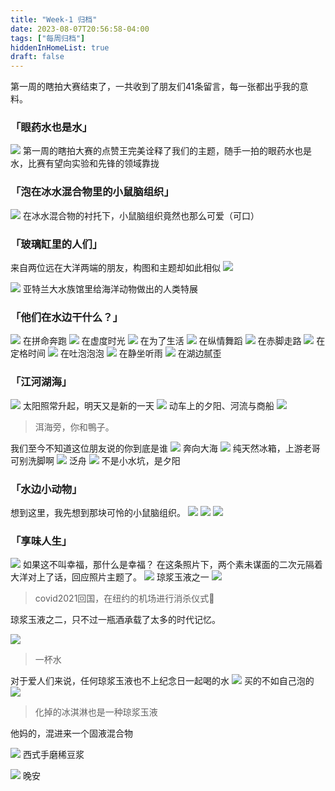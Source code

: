 ```yaml
---
title: "Week-1 归档"
date: 2023-08-07T20:56:58-04:00
tags: ["每周归档"]
hiddenInHomeList: true
draft: false
---
```


第一周的瞎拍大赛结束了，一共收到了朋友们41条留言，每一张都出乎我的意料。

### 「眼药水也是水」
![](https://bu.dusays.com/2023/08/01/64c82e1d7efce.jpg)
第一周的瞎拍大赛的点赞王完美诠释了我们的主题，随手一拍的眼药水也是水，比赛有望向实验和先锋的领域靠拢

### 「泡在冰水混合物里的小鼠脑组织」
![](https://bu.dusays.com/2023/08/01/64c882dae2525.jpeg)
在冰水混合物的衬托下，小鼠脑组织竟然也那么可爱（可口）

### 「玻璃缸里的人们」
来自两位远在大洋两端的朋友，构图和主题却如此相似
![](https://bu.dusays.com/2023/08/01/64c82bf5547b9.jpeg)

![](https://bu.dusays.com/2023/08/02/64c9dd7f33beb.jpeg)
亚特兰大水族馆里给海洋动物做出的人类特展

### 「他们在水边干什么？」
![](https://bu.dusays.com/2023/08/01/64c8027faef69.jpeg)
在拼命奔跑
![](https://bu.dusays.com/2023/08/08/64d1b75f39289.jpg)
在虚度时光
![](https://bu.dusays.com/2023/08/01/64c88f484a554.jpeg)
在为了生活
![](https://bu.dusays.com/2023/08/01/64c877517c537.jpeg)
在纵情舞蹈
![](https://bu.dusays.com/2023/08/05/64ce28c9768ed.jpeg)
在赤脚走路
![](https://7bu.top/thumbnails/56bef18ac54fcf1bd1b83571b992d50f.png)
在定格时间
![](https://bu.dusays.com/2023/08/01/64c86ae2e1665.jpeg)
在吐泡泡泡
![](https://bu.dusays.com/2023/08/05/64cd2bc735217.jpeg)
在静坐听雨
![](https://bu.dusays.com/2023/08/05/64cd4cd47d1d3.jpeg)
在湖边腻歪


### 「江河湖海」
![](https://bu.dusays.com/2023/08/01/64c86dd3d0791.jpeg)
太阳照常升起，明天又是新的一天
![](https://bu.dusays.com/2023/08/02/64c9b7ff6e9be.jpeg)
动车上的夕阳、河流与商船
![](https://bu.dusays.com/2023/08/02/64c9e063269bb.jpeg)
> 洱海旁，你和鴨子。

我们至今不知道这位朋友说的你到底是谁
![](https://bu.dusays.com/2023/08/05/64cdc58d8239e.jpeg)
奔向大海
![](https://bu.dusays.com/2023/08/05/64cd2dd14d9a2.jpeg)
纯天然冰箱，上游老哥可别洗脚啊
![](https://bu.dusays.com/2023/08/05/64ce27cf3177c.jpeg)
泛舟
![](https://bu.dusays.com/2023/08/05/64cd2a5ec27dc.jpeg)
不是小水坑，是夕阳

### 「水边小动物」
想到这里，我先想到那块可怜的小鼠脑组织。
![](https://bu.dusays.com/2023/08/08/64d1b75d91090.jpg)
![](https://bu.dusays.com/2023/08/01/64c84bacc9bea.jpeg)
![](https://bu.dusays.com/2023/08/02/64c9b66b1ccdd.jpg)

### 「享味人生」
![](https://bu.dusays.com/2023/08/01/64c86424d1e89.jpeg)
如果这不叫幸福，那什么是幸福？
在这条照片下，两个素未谋面的二次元隔着大洋对上了话，回应照片主题了。
![](https://bu.dusays.com/2023/08/01/64c8f85ff3964.jpeg)
琼浆玉液之一
![](https://bu.dusays.com/2023/08/01/64c8e31d82a01.jpeg)
>covid2021回国，在纽约的机场进行消杀仪式🤣

琼浆玉液之二，只不过一瓶酒承载了太多的时代记忆。

![](https://bu.dusays.com/2023/08/03/64ca8064eb5b0.jpeg)
>一杯水

对于爱人们来说，任何琼浆玉液也不上纪念日一起喝的水
![](https://bu.dusays.com/2023/08/08/64d1b75f1a94e.jpeg)
买的不如自己泡的
![](https://bu.dusays.com/2023/08/01/64c90a0a4c96a.jpeg)
>化掉的冰淇淋也是一种琼浆玉液

他妈的，混进来一个固液混合物

![](https://bu.dusays.com/2023/08/05/64cdc40f49faf.jpeg)
西式手磨稀豆浆

![](https://bu.dusays.com/2023/08/07/64d113c857acf.jpeg)
晚安


